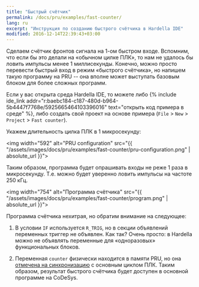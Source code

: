 ```yaml
---
title: "Быстрый счётчик"
permalink: /docs/pru/examples/fast-counter/
lang: ru
excerpt: "Инструкция по созданию быстрого счётчика в Hardella IDE"
modified: 2016-12-14T22:39:43+03:00
---
```


Сделаем счётчик фронтов сигнала на 1-ом быстром входе.
Вспомним, что если бы это делали на «обычном цилке ПЛК», то нам не удалось бы ловить импульсы менее 1 миллисекунды. Конечно, можно просто перевести быстрый вход в режим «быстрого счётчика», но напишем такую программу на PRU -- она вполне может выступать базовым блоком для более сложных программ.

Если у вас открыта среда Hardella IDE, то можете либо
{% include ide_link addr="r:baebc184-c187-480d-b964-5b4447f7768e/5925665464103396016" text="открыть код примера в среде" %}, либо создать свой проект на основе примера (`File` > `New` > `Project` > `Fast counter`).


Укажем длительность цилка ПЛК в 1 микросекунду:

<img width="592" alt="PRU configuration" src="{{ "/assets/images/docs/pru/examples/fast-counter/pru-configuration.png" | absolute_url }}">

Таким образом, программа будет опрашивать входы не реже 1 раза в микросекунду. Т.е. можно будет уверенно ловить импульсы на частоте 250 кГц.

<img width="754" alt="Программа счётчика" src="{{ "/assets/images/docs/pru/examples/fast-counter/program.png" | absolute_url }}">

Программа счётчика нехитрая, но обратим внимание на следующее:
  1. В условии `IF` используется `R_TRIG`, но в секции объявлений переменных триггер не объявлен. Как так? Очень просто: в Hardella можно не объявлять переменные для «одноразовых» функциональных блоков.

  1. Переменная `counter` физически находится в памяти PRU, но она [отмечена на синхронизацию](/docs/pru/data-exchange/) с основным циклом ПЛК. Таким образом, результат быстрого счётчика будет доступен в основной программе на CoDeSys.